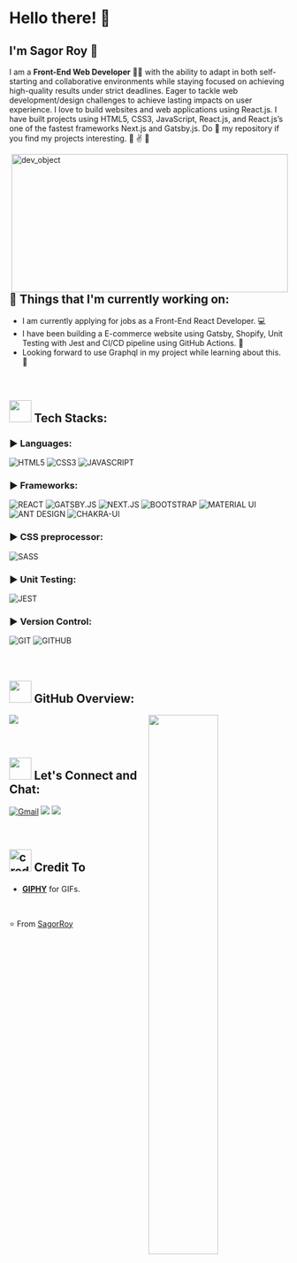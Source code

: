 <!-- Greeting -->
# Hello there! :wave:

## I'm Sagor Roy 👨
<!--Introduction -->

I am a **Front-End Web Developer** 👨‍💻 with the ability to adapt in both self-starting and collaborative environments while staying focused on achieving high-quality results under strict deadlines. Eager to tackle web development/design challenges to achieve lasting impacts on user experience. I love to build websites and web applications using React.js. I have built projects using HTML5, CSS3, JavaScript, React.js, and React.js’s one of the fastest frameworks Next.js and Gatsby.js. Do :star2: my repository if you find my projects interesting. 🎐 ✌️ 🎐

<!-- Working GIF -->
<img src="https://c.tenor.com/2uyENRmiUt0AAAAC/coding.gif" alt="dev_object" align="right" width="500" height="250" />
<br />

<!-- Things that I'm currently working on -->
## 💼  Things that I'm currently working on: 
* I am currently applying for jobs as a Front-End React Developer. 💻
* I have been building a E-commerce website using Gatsby, Shopify, Unit Testing with Jest and CI/CD pipeline using GitHub Actions. 🔭 
* Looking forward to use Graphql in my project while learning about this. 🦾 
<br />

<!-- Tech Stacks -->
## <img src="https://media.giphy.com/media/WUlplcMpOCEmTGBtBW/giphy.gif" width="40"> Tech Stacks: 

<!-- Languages -->
### ▶️ Languages: 
![HTML5](https://img.shields.io/badge/HTML5-E34F26?style=for-the-badge&logo=html5&logoColor=white)
![CSS3](https://img.shields.io/badge/CSS3-1572B6?style=for-the-badge&logo=css3&logoColor=white)
![JAVASCRIPT](https://img.shields.io/badge/JavaScript-323330?style=for-the-badge&logo=javascript&logoColor=F7DF1E)

<!-- Frameworks -->
### ▶️ Frameworks:
![REACT](https://img.shields.io/badge/React-20232A?style=for-the-badge&logo=react&logoColor=61DAFB)
![GATSBY.JS](https://img.shields.io/badge/Gatsby-663399?style=for-the-badge&logo=gatsby&logoColor=white)
![NEXT.JS](https://img.shields.io/badge/next.js-000000?style=for-the-badge&logo=nextdotjs&logoColor=white)
![BOOTSTRAP](https://img.shields.io/badge/Bootstrap-563D7C?style=for-the-badge&logo=bootstrap&logoColor=white)
![MATERIAL UI](https://img.shields.io/badge/Material%20UI-007FFF?style=for-the-badge&logo=mui&logoColor=white)
![ANT DESIGN](https://img.shields.io/badge/Ant%20Design-1890FF?style=for-the-badge&logo=antdesign&logoColor=white)
![CHAKRA-UI](https://img.shields.io/badge/Chakra--UI-319795?style=for-the-badge&logo=chakra-ui&logoColor=white)

<!-- CSS preprocessor -->
### ▶️ CSS preprocessor:
![SASS](https://img.shields.io/badge/Sass-CC6699?style=for-the-badge&logo=sass&logoColor=white)

<!-- Unit Testing -->
### ▶️ Unit Testing:
![JEST](https://img.shields.io/badge/Jest-C21325?style=for-the-badge&logo=jest&logoColor=white)

<!-- Version Control -->
### ▶️ Version Control:
![GIT](https://img.shields.io/badge/Git-000000?style=for-the-badge&logo=git&logoColor=white)
![GITHUB](https://img.shields.io/badge/GitHub-100000?style=for-the-badge&logo=github&logoColor=white)
<br /> 
<br />
<br />

<!-- GitHub Overview -->
## <img src="https://media0.giphy.com/media/d9RbxjZ8QXesiYoerE/giphy.gif?cid=ecf05e47mqboxxjwxrjcyx4nhz91zxl1xokcyjemjb2ju14i&rid=giphy.gif&ct=g" width="40"> GitHub Overview:
<p>
	<img src="https://github-readme-stats.vercel.app/api/top-langs/?username=sagor9116&theme=algolia&layout=compact" />
	<img width="50%" align="right" src="https://github-readme-stats.vercel.app/api?username=sagor9116&show_icons=true&title_color=fff&icon_color=79ff97&text_color=9f9f9f&theme=algolia" />
</p>
<br />

<!-- Let's Connect and Chat -->
## <img src="https://media0.giphy.com/media/26FPJGjhefSJuaRhu/200.webp?cid=ecf05e47p59jwzvyvyfxwjplzeqzp2bux4q9fr4e9yzmh4cp&rid=200.webp&ct=g" width="40"/> Let's Connect and Chat: 
[![Gmail](https://img.shields.io/badge/Gmail-D14836?style=for-the-badge&logo=gmail&logoColor=white)](mailto:sagorroy.ms@gmail.com)
[<img src="https://img.shields.io/badge/linkedin-%230077B5.svg?&style=for-the-badge&logo=linkedin&logoColor=white" />](https://www.linkedin.com/in/sagorroy/)
[<img src="https://img.shields.io/badge/Twitter-1DA1F2?style=for-the-badge&logo=twitter&logoColor=white" />](https://twitter.com/Sagor_Roy9116)

<br />


<!-- Credit -->
## <img src="https://media4.giphy.com/media/Ll88bcCbnV5U5UGsW7/giphy.gif?cid=ecf05e4758oapnr03h8dg657w83i4rsrft42kf8gqmugnchy&rid=giphy.gif&ct=g" alt="credit gif" width="40" /> Credit To 
- [**GIPHY**](https://giphy.com/) for GIFs.
<br />

⭐️ From [SagorRoy](https://github.com/sagor9116)











